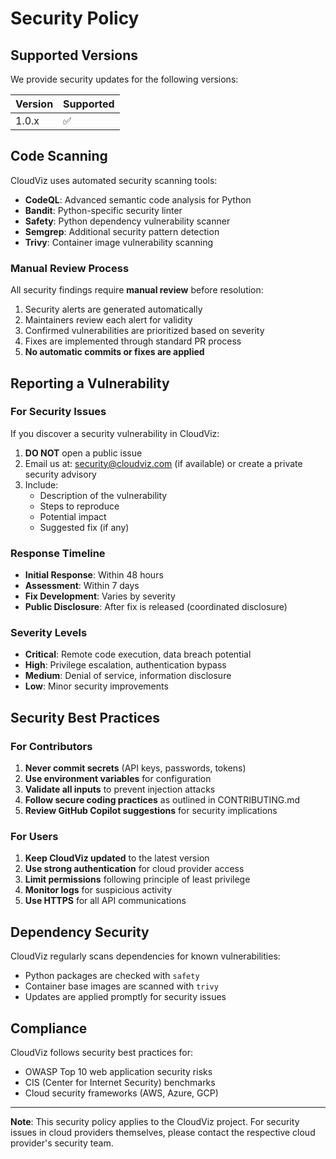 # Security Policy

## Supported Versions

We provide security updates for the following versions:

| Version | Supported          |
| ------- | ------------------ |
| 1.0.x   | :white_check_mark: |

## Code Scanning

CloudViz uses automated security scanning tools:

- **CodeQL**: Advanced semantic code analysis for Python
- **Bandit**: Python-specific security linter
- **Safety**: Python dependency vulnerability scanner
- **Semgrep**: Additional security pattern detection
- **Trivy**: Container image vulnerability scanning

### Manual Review Process

All security findings require **manual review** before resolution:

1. Security alerts are generated automatically
2. Maintainers review each alert for validity
3. Confirmed vulnerabilities are prioritized based on severity
4. Fixes are implemented through standard PR process
5. **No automatic commits or fixes are applied**

## Reporting a Vulnerability

### For Security Issues

If you discover a security vulnerability in CloudViz:

1. **DO NOT** open a public issue
2. Email us at: security@cloudviz.com (if available) or create a private security advisory
3. Include:
   - Description of the vulnerability
   - Steps to reproduce
   - Potential impact
   - Suggested fix (if any)

### Response Timeline

- **Initial Response**: Within 48 hours
- **Assessment**: Within 7 days
- **Fix Development**: Varies by severity
- **Public Disclosure**: After fix is released (coordinated disclosure)

### Severity Levels

- **Critical**: Remote code execution, data breach potential
- **High**: Privilege escalation, authentication bypass
- **Medium**: Denial of service, information disclosure
- **Low**: Minor security improvements

## Security Best Practices

### For Contributors

1. **Never commit secrets** (API keys, passwords, tokens)
2. **Use environment variables** for configuration
3. **Validate all inputs** to prevent injection attacks
4. **Follow secure coding practices** as outlined in CONTRIBUTING.md
5. **Review GitHub Copilot suggestions** for security implications

### For Users

1. **Keep CloudViz updated** to the latest version
2. **Use strong authentication** for cloud provider access
3. **Limit permissions** following principle of least privilege
4. **Monitor logs** for suspicious activity
5. **Use HTTPS** for all API communications

## Dependency Security

CloudViz regularly scans dependencies for known vulnerabilities:

- Python packages are checked with `safety`
- Container base images are scanned with `trivy`
- Updates are applied promptly for security issues

## Compliance

CloudViz follows security best practices for:

- OWASP Top 10 web application security risks
- CIS (Center for Internet Security) benchmarks
- Cloud security frameworks (AWS, Azure, GCP)

---

**Note**: This security policy applies to the CloudViz project. For security issues in cloud providers themselves, please contact the respective cloud provider's security team.